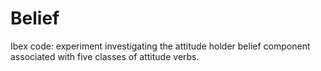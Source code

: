 # Belief
Ibex code: experiment investigating the attitude holder belief component associated with five classes of attitude verbs. 
